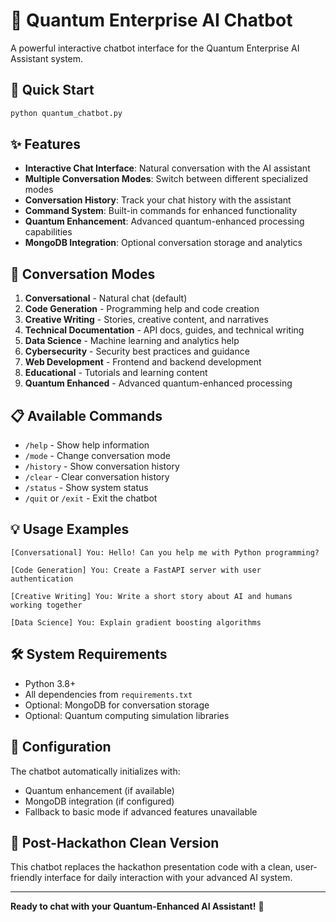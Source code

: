 # 🤖 Quantum Enterprise AI Chatbot

A powerful interactive chatbot interface for the Quantum Enterprise AI Assistant system.

## 🚀 Quick Start

```bash
python quantum_chatbot.py
```

## ✨ Features

- **Interactive Chat Interface**: Natural conversation with the AI assistant
- **Multiple Conversation Modes**: Switch between different specialized modes
- **Conversation History**: Track your chat history with the assistant
- **Command System**: Built-in commands for enhanced functionality
- **Quantum Enhancement**: Advanced quantum-enhanced processing capabilities
- **MongoDB Integration**: Optional conversation storage and analytics

## 🎯 Conversation Modes

1. **Conversational** - Natural chat (default)
2. **Code Generation** - Programming help and code creation
3. **Creative Writing** - Stories, creative content, and narratives
4. **Technical Documentation** - API docs, guides, and technical writing
5. **Data Science** - Machine learning and analytics help
6. **Cybersecurity** - Security best practices and guidance
7. **Web Development** - Frontend and backend development
8. **Educational** - Tutorials and learning content
9. **Quantum Enhanced** - Advanced quantum-enhanced processing

## 📋 Available Commands

- `/help` - Show help information
- `/mode` - Change conversation mode
- `/history` - Show conversation history
- `/clear` - Clear conversation history
- `/status` - Show system status
- `/quit` or `/exit` - Exit the chatbot

## 💡 Usage Examples

```
[Conversational] You: Hello! Can you help me with Python programming?

[Code Generation] You: Create a FastAPI server with user authentication

[Creative Writing] You: Write a short story about AI and humans working together

[Data Science] You: Explain gradient boosting algorithms
```

## 🛠️ System Requirements

- Python 3.8+
- All dependencies from `requirements.txt`
- Optional: MongoDB for conversation storage
- Optional: Quantum computing simulation libraries

## 🔧 Configuration

The chatbot automatically initializes with:
- Quantum enhancement (if available)
- MongoDB integration (if configured)
- Fallback to basic mode if advanced features unavailable

## 🎊 Post-Hackathon Clean Version

This chatbot replaces the hackathon presentation code with a clean, user-friendly interface for daily interaction with your advanced AI system.

---

**Ready to chat with your Quantum-Enhanced AI Assistant!** 🚀
